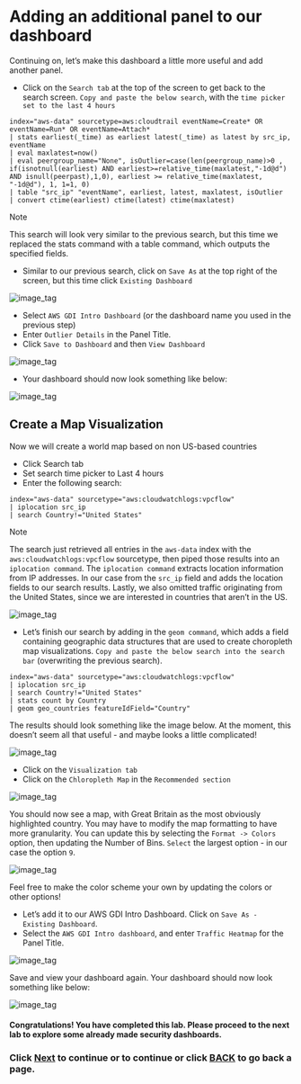 ﻿# Adding an additional panel to our dashboard
Continuing on, let’s make this dashboard a little more useful and add another panel. 

- Click on the `Search tab` at the top of the screen to get back to the search screen. `Copy and paste the below search`, with the `time picker set to the last 4 hours`

```text
index="aws-data" sourcetype=aws:cloudtrail eventName=Create* OR eventName=Run* OR eventName=Attach* 
| stats earliest(_time) as earliest latest(_time) as latest by src_ip, eventName 
| eval maxlatest=now() 
| eval peergroup_name="None", isOutlier=case(len(peergroup_name)>0 , if(isnotnull(earliest) AND earliest>=relative_time(maxlatest,"-1d@d") AND isnull(peerpast),1,0), earliest >= relative_time(maxlatest, "-1d@d"), 1, 1=1, 0) 
| table "src_ip" "eventName", earliest, latest, maxlatest, isOutlier 
| convert ctime(earliest) ctime(latest) ctime(maxlatest)
```

>[!NOTE]
>This search will look very similar to the previous search, but this time we replaced the stats command with a table command, which outputs the specified fields. 

- Similar to our previous search, click on `Save As` at the top right of the screen, but this time click `Existing Dashboard` 
  
![image_tag](/static/50_data_exploration/Image_9.png)  

- Select `AWS GDI Intro Dashboard` (or the dashboard name you used in the previous step)
- Enter `Outlier Details` in the Panel Title. 
- Click `Save to Dashboard` and then `View Dashboard`

![image_tag](/static/50_data_exploration/Image_10.png)  
  
- Your dashboard should now look something like below:

![image_tag](/static/50_data_exploration/Image_11.png)  

## Create a Map Visualization
Now we will create a world map based on non US-based countries
- Click Search tab
- Set search time picker to Last 4 hours
- Enter the following search:

```text
index="aws-data" sourcetype="aws:cloudwatchlogs:vpcflow" 
| iplocation src_ip 
| search Country!="United States"
```
>[!NOTE]
>The search just retrieved all entries in the `aws-data` index with the `aws:cloudwatchlogs:vpcflow` sourcetype, then piped those results into an `iplocation command`. The `iplocation command` extracts location information from IP addresses. In our case from the `src_ip` field and adds the location fields to our search results. Lastly, we also omitted traffic originating from the United States, since we are interested in countries that aren’t in the US. 

![image_tag](/static/50_data_exploration/Image_12.png)  

- Let’s finish our search by adding in the `geom command`, which adds a field containing geographic data structures that are used to create choropleth map visualizations. `Copy and paste the below search into the search bar` (overwriting the previous search).

```text
index="aws-data" sourcetype="aws:cloudwatchlogs:vpcflow" 
| iplocation src_ip 
| search Country!="United States" 
| stats count by Country 
| geom geo_countries featureIdField="Country"
```

The results should look something like the image below. At the moment, this doesn’t seem all that useful - and maybe looks a little complicated!

![image_tag](/static/50_data_exploration/Image_13.png)  

- Click on the `Visualization tab` 
- Click on the `Chloropleth Map` in the `Recommended section`

![image_tag](/static/50_data_exploration/Image_14.png)  

You should now see a map, with Great Britain as the most obviously highlighted country. You may have to modify the map formatting to have more granularity. You can update this by selecting the `Format -> Colors` option, then updating the Number of Bins. `Select` the largest option - in our case the option `9`. 

![image_tag](/static/50_data_exploration/Image_15.png)  

Feel free to make the color scheme your own by updating the colors or other options!
  
- Let’s add it to our AWS GDI Intro Dashboard. Click on `Save As - Existing Dashboard`. 
- Select the `AWS GDI Intro dashboard`, and enter `Traffic Heatmap` for the Panel Title.
  
![image_tag](/static/50_data_exploration/Image_16.png)  

Save and view your dashboard again. Your dashboard should now look something like below:

![image_tag](/static/50_data_exploration/Image_17.png)  

#### Congratulations! You have completed this lab. Please proceed to the next lab to explore some already made security dashboards.

### Click <a>[Next](/content/Lab5_data_exploration/exploring_aws_security_app.md)</a> to continue or to continue or click <a>[BACK](/exploring_data_1.md) to go back a page.</a>